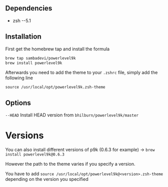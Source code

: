 ## Dependencies
- zsh --5.1

## Installation
First get the homebrew tap and install the formula

```bash
brew tap sambadevi/powerlevel9k
brew install powerlevel9k
```

Afterwards you need to add the theme to your `.zshrc` file, simply add the following line

`source /usr/local/opt/powerlevel9k.zsh-theme`

## Options
`--HEAD` Install HEAD version from `bhilburn/powerlevel9k/master`

# Versions
You can also install different versions of p9k (0.6.3 for example) -> `brew install powerlevel9k@0.6.3`

However the path to the theme varies if you specify a version.

You have to add `source /usr/local/opt/powerlevel9k@<version>.zsh-theme` depending on the version you specified
